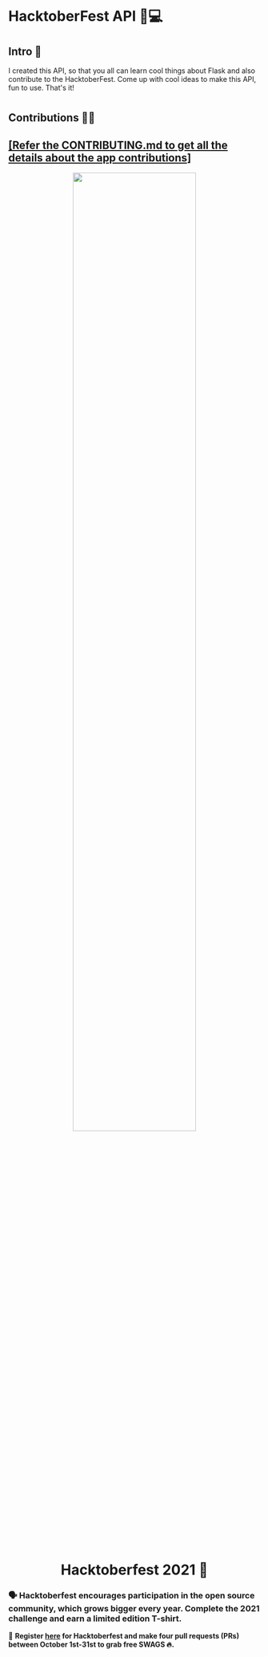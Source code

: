 # HacktoberFest API 📕💻

## Intro 📜

I created this API, so that you all can learn cool things about Flask and also contribute to the HacktoberFest.
Come up with cool ideas to make this API, fun to use. That's it!

#

## Contributions 🎃🎃

## **<a href = "https://github.com/K0DEL/Hacktoberfest/blob/master/CONTRIBUTING.md">[Refer the CONTRIBUTING.md to get all the details about the app contributions]</a>**

<p align="center">
    <a href="https://hacktoberfest.digitalocean.com/">
        <img src="images/HacktoberFest.png" width="70%">
    </a>
</p>

<h1 align="center"> Hacktoberfest 2021 🎉</h1>

### 🗣 Hacktoberfest encourages participation in the open source community, which grows bigger every year. Complete the 2021 challenge and earn a limited edition T-shirt.

📢 **Register [here](https://hacktoberfest.digitalocean.com) for Hacktoberfest and make four pull requests (PRs) between October 1st-31st to grab free SWAGS 🔥.**

#
